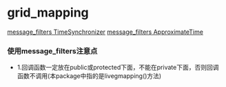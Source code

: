 # grid_mapping

[message_filters TimeSynchronizer](https://answers.ros.org/question/366440/ros-2-message_filters-timesynchronizer-minimal-example-does-not-reach-callback-function/)
[message_filters ApproximateTime](https://qiita.com/porizou1/items/edd69a84bc8f47db42c2)

### 使用message_filters注意点

- 1.回调函数一定放在public或protected下面，不能在private下面，否则回调函数不调用(本package中指的是livegmapping()方法)
